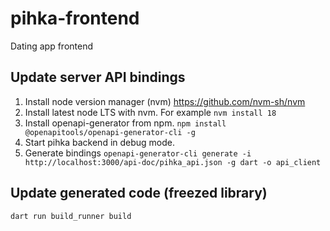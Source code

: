# pihka-frontend
Dating app frontend


## Update server API bindings

1. Install node version manager (nvm) <https://github.com/nvm-sh/nvm>
2. Install latest node LTS with nvm. For example `nvm install 18`
3. Install openapi-generator from npm. `npm install @openapitools/openapi-generator-cli -g`
4. Start pihka backend in debug mode.
5. Generate bindings `openapi-generator-cli generate -i
   http://localhost:3000/api-doc/pihka_api.json -g dart -o api_client`

## Update generated code (freezed library)

```
dart run build_runner build
```
